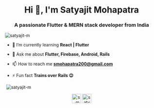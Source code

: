 <h1 align="center">Hi 👋, I'm Satyajit Mohapatra</h1>
<h3 align="center">A passionate Flutter & MERN stack developer from India</h3>

<p align="left"> <img src="https://komarev.com/ghpvc/?username=satyajit-m" alt="satyajit-m" /> </p>

- 🌱 I’m currently learning **React | Flutter**

- 💬 Ask me about **Flutter, Firebase, Android, Rails**

- 📫 How to reach me **smohapatra200@gmail.com**

- ⚡ Fun fact **Trains over Rails :wink:**


<p>&nbsp;<img align="center" src="https://github-readme-stats.vercel.app/api?username=satyajit-m&show_icons=true" alt="satyajit-m" /></p>

<p align="center">
<a href="https://twitter.com/s_mohapatra_" target="blank"><img align="center" src="https://cdn.jsdelivr.net/npm/simple-icons@3.0.1/icons/twitter.svg" alt="s_mohapatra_" height="30" width="30" /></a>
<a href="https://linkedin.com/in/satyajit-m" target="blank"><img align="center" src="https://cdn.jsdelivr.net/npm/simple-icons@3.0.1/icons/linkedin.svg" alt="satyajit-m" height="30" width="30" /></a>
</p>
